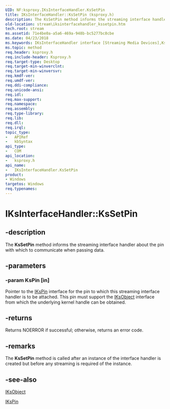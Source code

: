 ```yaml
---
UID: NF:ksproxy.IKsInterfaceHandler.KsSetPin
title: IKsInterfaceHandler::KsSetPin (ksproxy.h)
description: The KsSetPin method informs the streaming interface handler about the pin with which to communicate when passing data.
old-location: stream\iksinterfacehandler_kssetpin.htm
tech.root: stream
ms.assetid: 71e4be0a-a5a6-469a-948b-bc5277bc8cbe
ms.date: 04/23/2018
ms.keywords: IKsInterfaceHandler interface [Streaming Media Devices],KsSetPin method, IKsInterfaceHandler.KsSetPin, IKsInterfaceHandler::KsSetPin, KsSetPin, KsSetPin method [Streaming Media Devices], KsSetPin method [Streaming Media Devices],IKsInterfaceHandler interface, ksproxy/IKsInterfaceHandler::KsSetPin, ksproxy_3746aba4-11e3-45a5-8495-eda1cad5bf9b.xml, stream.iksinterfacehandler_kssetpin
ms.topic: method
req.header: ksproxy.h
req.include-header: Ksproxy.h
req.target-type: Desktop
req.target-min-winverclnt: 
req.target-min-winversvr: 
req.kmdf-ver: 
req.umdf-ver: 
req.ddi-compliance: 
req.unicode-ansi: 
req.idl: 
req.max-support: 
req.namespace: 
req.assembly: 
req.type-library: 
req.lib: 
req.dll: 
req.irql: 
topic_type:
-	APIRef
-	kbSyntax
api_type:
-	COM
api_location:
-	ksproxy.h
api_name:
-	IKsInterfaceHandler.KsSetPin
product:
- Windows
targetos: Windows
req.typenames: 
---
```


# IKsInterfaceHandler::KsSetPin


## -description


The <b>KsSetPin</b> method informs the streaming interface handler about the pin with which to communicate when passing data.


## -parameters




### -param KsPin [in]

Pointer to the <a href="https://msdn.microsoft.com/library/windows/hardware/ff559896">IKsPin</a> interface for the pin to which this streaming interface handler is to be attached. This pin must support the <a href="https://msdn.microsoft.com/library/windows/hardware/ff559883">IKsObject</a> interface from which the underlying kernel handle can be obtained.


## -returns



Returns NOERROR if successful; otherwise, returns an error code.




## -remarks



The <b>KsSetPin</b> method is called after an instance of the interface handler is created but before any streaming is required of the instance.




## -see-also




<a href="https://msdn.microsoft.com/library/windows/hardware/ff559883">IKsObject</a>



<a href="https://msdn.microsoft.com/library/windows/hardware/ff559896">IKsPin</a>
 

 

